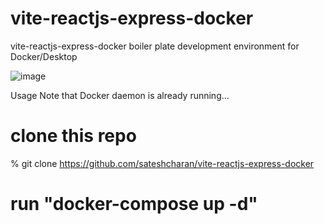 # vite-reactjs-express-docker
vite-reactjs-express-docker boiler plate development environment for Docker/Desktop

![image](https://github.com/sateshcharan/vite-reactjs-express-docker/assets/136051793/88bc6fbc-8c78-4a7e-b648-95d5f0a2cd35)

Usage
Note that Docker daemon is already running...

# clone this repo
% git clone https://github.com/sateshcharan/vite-reactjs-express-docker

# run "docker-compose up -d"
